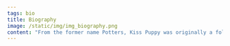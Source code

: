 ```yaml
---
tags: bio
title: Biography
image: /static/img/img_biography.png
content: "From the former name Potters, Kiss Puppy was originally a folk\r\n\nband started by Kersly Potter (vocalist). These youngsters\r\n\nwere originally formed by college friends Erick (drums), Kersly\r\n\n(vocals), Junrel (guitar), Ceman (guitar), and Cyrel (bass). As\r\n\ntypical band problems arise, Cyrel was replaced by Ian as bassist.\r\n\nSince then, Potters became a funkrock band heavily inspired by\r\n\nRed Hot Chili Peppers. They Created unique rap funky sound that\r\n\ncharmed their music careers. For almost 4 years Potters were\r\n\nconsistent but for some reasons, Junrel and Ian disbanded.\r\n\nNell (bass) and Elmer (guitar) then came and finally Potters is\r\n\nkicking balls again.\r\n\n\r\n\nWith the new line up, Potters became very active and released\r\n\ntheir first ever single Pussycat Balls. For 3 years these funky\r\n\nheads created lots of songs (haven’t released some of them yet.)\r\n\nEveryone is in perfect chemistry and finally found the epitome of the band.\r\n\nPotters was the name for almost 4 years but decided to change it to Kiss Puppy .\r\n\n\r\n\nThey accompanied rap and funk sound with a heavy feel to it.\r\n\nThe uniqueness is really obvious. Stay tuned for Kiss Puppy’s\r\n\nfirst album in progress!"
---
```


